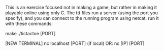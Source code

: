 This is an exercise focused not in making a game, but rather in making it playable online using only C.
The ttt files run a server (using the port you specify), and you can connect to the running program using netcat.
run it with these commands:

make
./tictactoe [PORT]

[NEW TERMINAL]
nc localhost [PORT] (if local)
OR: nc [IP] [PORT]
